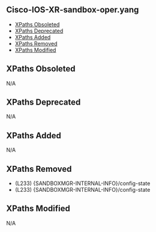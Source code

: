 ## Cisco-IOS-XR-sandbox-oper.yang

- [XPaths Obsoleted](#xpaths-obsoleted)
- [XPaths Deprecated](#xpaths-deprecated)
- [XPaths Added](#xpaths-added)
- [XPaths Removed](#xpaths-removed)
- [XPaths Modified](#xpaths-modified)

## XPaths Obsoleted

N/A

## XPaths Deprecated

N/A

## XPaths Added

N/A

## XPaths Removed

- (L233)	{SANDBOXMGR-INTERNAL-INFO}/config-state
- (L233)	{SANDBOXMGR-INTERNAL-INFO}/config-state

## XPaths Modified

N/A

